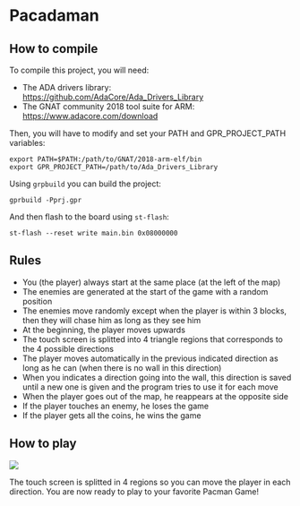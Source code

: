 # Pacadaman

## How to compile
To compile this project, you will need:
- The ADA drivers library: https://github.com/AdaCore/Ada_Drivers_Library
- The GNAT community 2018 tool suite for ARM: https://www.adacore.com/download

Then, you will have to modify and set your PATH and GPR_PROJECT_PATH variables:
```
export PATH=$PATH:/path/to/GNAT/2018-arm-elf/bin
export GPR_PROJECT_PATH=/path/to/Ada_Drivers_Library
```

Using `grpbuild` you can build the project:
```
gprbuild -Pprj.gpr
```
And then flash to the board using `st-flash`:
```
st-flash --reset write main.bin 0x08000000
```


## Rules
- You (the player) always start at the same place (at the left of the map)
- The enemies are generated at the start of the game with a random position
- The enemies move randomly except when the player is within 3 blocks, then they will chase him as long as they see him
- At the beginning, the player moves upwards
- The touch screen is splitted into 4 triangle regions that corresponds to the 4 possible directions
- The player moves automatically in the previous indicated direction as long as he can (when there is no wall in this direction)
- When you indicates a direction going into the wall, this direction is saved until a new one is given and the program tries to use it for each move
- When the player goes out of the map, he reappears at the opposite side
- If the player touches an enemy, he loses the game
- If the player gets all the coins, he wins the game


## How to play

![](https://hackster.imgix.net/uploads/attachments/747706/directions_WGM5QXrN8W.png?auto=compress%2Cformat&w=740&h=555&fit=max)

The touch screen is splitted in 4 regions so you can move the player in each direction.
You are now ready to play to your favorite Pacman Game!
